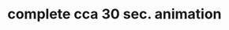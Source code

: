 ---
title: 'complete cca 30 sec. animation'
redirect_to:
  - 'https://discuss.pencil2d.org/t/complete-cca-30-sec-animation/868'
---